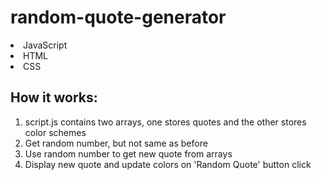 # random-quote-generator
<li>JavaScript</li>
<li>HTML</li>
<li>CSS</li>

<h2>How it works:</h2>
<ol type = "1">
<li>script.js contains two arrays, one stores quotes and the other stores color schemes</li>
<li>Get random number, but not same as before</li>
<li>Use random number to get new quote from arrays</li>
<li>Display new quote and update colors on 'Random Quote' button click</li>
